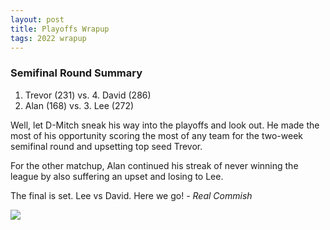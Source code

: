 ```yaml
---
layout: post
title: Playoffs Wrapup
tags: 2022 wrapup
---
```


### Semifinal Round Summary
1. Trevor (231)  vs.  4. David (286)
2. Alan (168)  vs.  3. Lee (272)

Well, let D-Mitch sneak his way into the playoffs and look out.  He made the most of his opportunity scoring the most of any team for the two-week semifinal round and upsetting top seed Trevor. 

For the other matchup, Alan continued his streak of never winning the league by also suffering an upset and losing to Lee.  

The final is set. Lee vs David. Here we go!  *- Real Commish*

![](https://media0.giphy.com/media/8YmZ14DOpivXMuckSI/giphy.gif?cid=3aa7f8121mf5q7ey6fjkquszlkhwuhrd5g1a78we9nid217m&rid=giphy.gif&ct=g)

